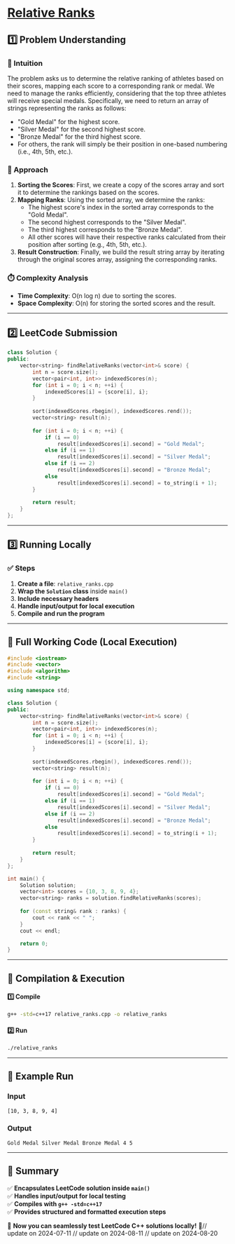 # **[Relative Ranks](https://leetcode.com/problems/relative-ranks/description/)**  

## **1️⃣ Problem Understanding**  
### **📌 Intuition**  
The problem asks us to determine the relative ranking of athletes based on their scores, mapping each score to a corresponding rank or medal. We need to manage the ranks efficiently, considering that the top three athletes will receive special medals. Specifically, we need to return an array of strings representing the ranks as follows:  
- "Gold Medal" for the highest score.
- "Silver Medal" for the second highest score.
- "Bronze Medal" for the third highest score.
- For others, the rank will simply be their position in one-based numbering (i.e., 4th, 5th, etc.).

### **🚀 Approach**  
1. **Sorting the Scores**: First, we create a copy of the scores array and sort it to determine the rankings based on the scores.
2. **Mapping Ranks**: Using the sorted array, we determine the ranks:
   - The highest score's index in the sorted array corresponds to the "Gold Medal".
   - The second highest corresponds to the "Silver Medal".
   - The third highest corresponds to the "Bronze Medal".
   - All other scores will have their respective ranks calculated from their position after sorting (e.g., 4th, 5th, etc.).
3. **Result Construction**: Finally, we build the result string array by iterating through the original scores array, assigning the corresponding ranks.

### **⏱️ Complexity Analysis**  
- **Time Complexity**: O(n log n) due to sorting the scores.  
- **Space Complexity**: O(n) for storing the sorted scores and the result.  

---  

## **2️⃣ LeetCode Submission**  
```cpp
class Solution {
public:
    vector<string> findRelativeRanks(vector<int>& score) {
        int n = score.size();
        vector<pair<int, int>> indexedScores(n);
        for (int i = 0; i < n; ++i) {
            indexedScores[i] = {score[i], i};
        }
        
        sort(indexedScores.rbegin(), indexedScores.rend());
        vector<string> result(n);
        
        for (int i = 0; i < n; ++i) {
            if (i == 0)
                result[indexedScores[i].second] = "Gold Medal";
            else if (i == 1)
                result[indexedScores[i].second] = "Silver Medal";
            else if (i == 2)
                result[indexedScores[i].second] = "Bronze Medal";
            else
                result[indexedScores[i].second] = to_string(i + 1);
        }
        
        return result;
    }
};  
```  

---  

## **3️⃣ Running Locally**  
### **✅ Steps**  
1. **Create a file**: `relative_ranks.cpp`  
2. **Wrap the `Solution` class** inside `main()`  
3. **Include necessary headers**  
4. **Handle input/output for local execution**  
5. **Compile and run the program**  

---  

## **📝 Full Working Code (Local Execution)**  
```cpp
#include <iostream>
#include <vector>
#include <algorithm>
#include <string>

using namespace std;

class Solution {
public:
    vector<string> findRelativeRanks(vector<int>& score) {
        int n = score.size();
        vector<pair<int, int>> indexedScores(n);
        for (int i = 0; i < n; ++i) {
            indexedScores[i] = {score[i], i};
        }
        
        sort(indexedScores.rbegin(), indexedScores.rend());
        vector<string> result(n);
        
        for (int i = 0; i < n; ++i) {
            if (i == 0)
                result[indexedScores[i].second] = "Gold Medal";
            else if (i == 1)
                result[indexedScores[i].second] = "Silver Medal";
            else if (i == 2)
                result[indexedScores[i].second] = "Bronze Medal";
            else
                result[indexedScores[i].second] = to_string(i + 1);
        }
        
        return result;
    }
};

int main() {
    Solution solution;
    vector<int> scores = {10, 3, 8, 9, 4};
    vector<string> ranks = solution.findRelativeRanks(scores);
    
    for (const string& rank : ranks) {
        cout << rank << " ";
    }
    cout << endl;

    return 0;
}  
```  

---  

## **🔧 Compilation & Execution**  
#### **1️⃣ Compile**  
```bash
g++ -std=c++17 relative_ranks.cpp -o relative_ranks
```  

#### **2️⃣ Run**  
```bash
./relative_ranks
```  

---  

## **🎯 Example Run**  
### **Input**  
```
[10, 3, 8, 9, 4]
```  
### **Output**  
```
Gold Medal Silver Medal Bronze Medal 4 5 
```  

---  

## **📌 Summary**  
✅ **Encapsulates LeetCode solution inside `main()`**  
✅ **Handles input/output for local testing**  
✅ **Compiles with `g++ -std=c++17`**  
✅ **Provides structured and formatted execution steps**  

🚀 **Now you can seamlessly test LeetCode C++ solutions locally!** 🚀// update on 2024-07-11
// update on 2024-08-11
// update on 2024-08-20
